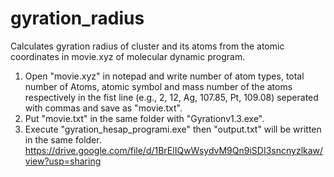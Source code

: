 # gyration_radius
Calculates gyration radius of cluster and its atoms from the atomic coordinates in movie.xyz of molecular dynamic program.
1. Open "movie.xyz" in notepad and write number of atom types, total number of Atoms, atomic symbol and mass number of the atoms respectively 
in the fist line (e.g., 2, 12, Ag, 107.85, Pt, 109.08) seperated with commas and save as "movie.txt".
2. Put "movie.txt"  in the same folder with "Gyrationv1.3.exe".
3. Execute "gyration_hesap_programi.exe" then  "output.txt" will be written in the same folder.
https://drive.google.com/file/d/1BrElIQwWsydvM9Qn9iSDI3sncnyzlkaw/view?usp=sharing
